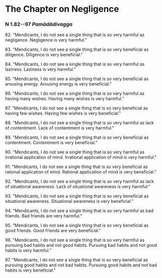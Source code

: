 # The Chapter on Negligence

### N 1.82--97 *Pamādādivagga*

82\. "Mendicants, I do not see a single thing that is so very harmful as
negligence. Negligence is very harmful."

<!--pg-->
83\. "Mendicants, I do not see a single thing that is so very beneficial as
diligence. Diligence is very beneficial."

<!--pg-->
84\. "Mendicants, I do not see a single thing that is so very harmful as
laziness. Laziness is very harmful."

<!--pg-->
85\. "Mendicants, I do not see a single thing that is so very beneficial as
arousing energy. Arousing energy is very beneficial."

<!--pg-->
86\. "Mendicants, I do not see a single thing that is so very harmful as
having many wishes. Having many wishes is very harmful."

<!--pg-->
87\. "Mendicants, I do not see a single thing that is so very beneficial as
having few wishes. Having few wishes is very beneficial."

<!--pg-->
88\. "Mendicants, I do not see a single thing that is so very harmful as lack
of contentment. Lack of contentment is very harmful."

<!--pg-->
89\. "Mendicants, I do not see a single thing that is so very beneficial as
contentment. Contentment is very beneficial."

<!--pg-->
90\. "Mendicants, I do not see a single thing that is so very harmful as
irrational application of mind. Irrational application of mind is very
harmful."

<!--pg-->
91\. "Mendicants, I do not see a single thing that is so very beneficial as
rational application of mind. Rational application of mind is very
beneficial."

<!--pg-->
92\. "Mendicants, I do not see a single thing that is so very harmful as lack
of situational awareness. Lack of situational awareness is very
harmful."

<!--pg-->
93\. "Mendicants, I do not see a single thing that is so very beneficial as
situational awareness. Situational awareness is very beneficial."

<!--pg-->
94\. "Mendicants, I do not see a single thing that is so very harmful as bad
friends. Bad friends are very harmful."

<!--pg-->
95\. "Mendicants, I do not see a single thing that is so very beneficial as
good friends. Good friends are very beneficial."

<!--pg-->
96\. "Mendicants, I do not see a single thing that is so very harmful as
pursuing bad habits and not good habits. Pursuing bad habits and not
good habits is very harmful."

<!--pg-->
97\. "Mendicants, I do not see a single thing that is so very beneficial as
pursuing good habits and not bad habits. Pursuing good habits and not
bad habits is very beneficial."

<!--pg-->
